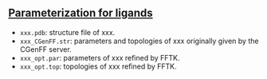 ## [Parameterization for ligands](./)
- `xxx.pdb`: structure file of xxx.
- `xxx_CGenFF.str`: parameters and topologies of xxx originally given by the CGenFF server.
- `xxx_opt.par`: parameters of xxx refined by FFTK.
- `xxx_opt.top`: topologies of xxx refined by FFTK.
